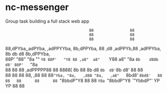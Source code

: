 # nc-messenger
Group task building a full stack web app


                                         88                88                                             
                                         88                88                                             
                                         88                88                                             
88,dPYba,,adPYba,  ,adPPYYba, 8b,dPPYba, 88   ,d8  ,adPPYb,88  ,adPPYba,  8b      db      d8 8b,dPPYba,   
88P'   "88"    "8a ""     `Y8 88P'   "Y8 88 ,a8"  a8"    `Y88 a8"     "8a `8b    d88b    d8' 88P'   `"8a  
88      88      88 ,adPPPPP88 88         8888[    8b       88 8b       d8  `8b  d8'`8b  d8'  88       88  
88      88      88 88,    ,88 88         88`"Yba, "8a,   ,d88 "8a,   ,a8"   `8bd8'  `8bd8'   88       88  
88      88      88 `"8bbdP"Y8 88         88   `Y8a `"8bbdP"Y8  `"YbbdP"'      YP      YP     88       88  